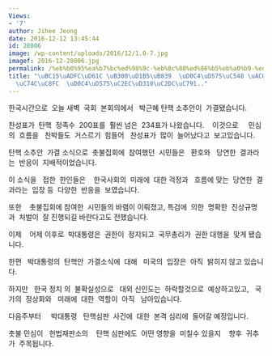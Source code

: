 ```yaml
---
Views:
- '7'
author: Jihee Jeong
date: 2016-12-12 13:45:44
id: 28006
image: /wp-content/uploads/2016/12/1.0-7.jpg
imagef: 2016-12-28006.jpg
permalink: /%eb%b0%95%ea%b7%bc%ed%98%9c-%eb%8c%80%ed%86%b5%eb%a0%b9-%ed%83%84%ed%95%b5%ec%95%88-%ea%b0%80%ea%b2%b0-%eb%8b%a4%ec%9d%8c%ec%a3%bc-%ed%83%84%ed%95%b5%ec%8b%ac%ed%8c%90%ec%8b%9c%ec%9e%91/
title: "\uBC15\uADFC\uD61C \uB300\uD1B5\uB839  \uD0C4\uD575\uC548 \uAC00\uACB0, \uB2E4\
  \uC74C\uC8FC  \uD0C4\uD575\uC2EC\uD310\uC2DC\uC791.."
---
```


한국시간으로  오늘 새벽  국회  본회의에서   박근혜 탄핵 소추안이  가결됐습니다.

찬성표가  탄핵  정족수  200표를  훨씬 넘은  234표가 나왔습니다.    이것으로     민심의  흐름을   친박들도  거스르기  힘들어   찬성표가  많이  늘어났다고  보고있습니다.

탄핵 소추안  가결 소식으로  촛불집회에  참여했던  시민들은   환호와   당연한  결과라는  반응이  지배적이었습니다.

이 소식을   접한  한인들은    한국사회의  미래에  대한 걱정과   흐름에 맞는  당연한  결과라는  입장 등  다양한  반응을  보였습니다.

또한    촛불집회에 참여한  시민들의 바램이 이뤄졌고, 특검에  의한  명확한  진상규명과  처벌이  잘 진행되길 바란다고도 전했습니다.

이제    어제 이후로  박대통령은  권한이  정지되고  국무총리가  권한 대행을  맞게 됐습니다.

한편   박대통령의  탄핵안  가결소식에  대해   미국의  입장은  아직  밝히지 않고 있습니다.

하지만   한국 정치 의  불확실성으로   대외 신인도는  하락할것으로  예상하고있고,   국가의  정상화와   미래에  대한  역할이  아직   남아있습니다.

다음주부터     박대통령   탄핵심판  사건에  대한  본격 심리에  들어갈 예정입니다.

촛불 민심이   헌법재판소의    탄핵 심판에도  어떤 영향을  미칠수 있을지    향후  귀추가  주목됩니다.

&nbsp;